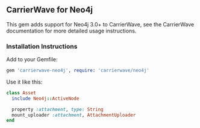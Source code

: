 ## CarrierWave for Neo4j

This gem adds support for Neo4j 3.0+ to CarrierWave, see the CarrierWave documentation for more detailed usage instructions.

### Installation Instructions

Add to your Gemfile:

```ruby
gem 'carrierwave-neo4j', require: 'carrierwave/neo4j'
```
Use it like this:

```ruby
class Asset
  include Neo4j::ActiveNode

  property :attachment, type: String
  mount_uploader :attachment, AttachmentUploader
end
```